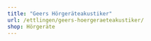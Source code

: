 ```yaml
---
title: "Geers Hörgeräteakustiker"
url: /ettlingen/geers-hoergeraeteakustiker/
shop: Hörgeräte
---
```

